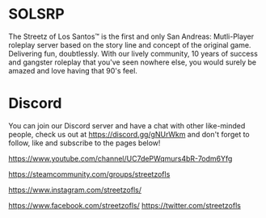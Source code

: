 # SOLSRP
The Streetz of Los Santos™ is the first and only San Andreas: Mutli-Player roleplay server based on the story line and concept of the original game. Delivering fun, doubtlessly. With our lively community, 10 years of success and gangster roleplay that you've seen nowhere else, you would surely be amazed and love having that 90's feel.

# Discord
You can join our Discord server and have a chat with other like-minded people, check us out at https://discord.gg/gNUrWkm and don't forget to follow, like and subscribe to the pages below!

https://www.youtube.com/channel/UC7dePWqmurs4bR-7odm6Yfg

https://steamcommunity.com/groups/streetzofls

https://www.instagram.com/streetzofls/

https://www.facebook.com/streetzofls/
https://twitter.com/streetzofls
